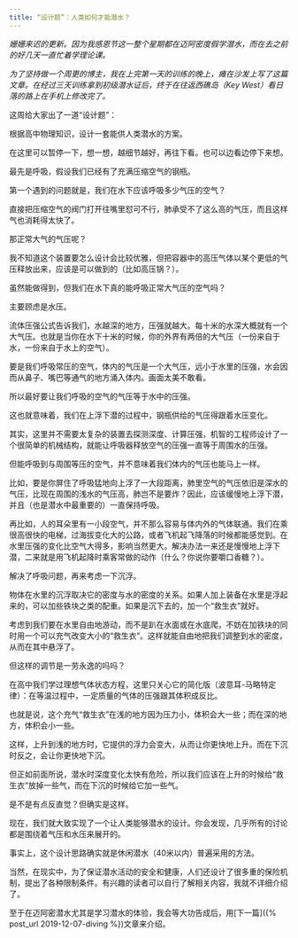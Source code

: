 ```yaml
---
title: “设计题”：人类如何才能潜水？
---
```


*姗姗来迟的更新。因为我感恩节这一整个星期都在迈阿密度假学潜水，而在去之前的好几天一直忙着学理论课。*

*为了坚持做一个周更的博主，我在上完第一天的训练的晚上，瘫在沙发上写了这篇文章。在经过三天训练拿到初级潜水证后，终于在往返西礁岛（Key West）看日落的路上在手机上修改完了。*

这周给大家出了一道“设计题”：

根据高中物理知识，设计一套能供人类潜水的方案。

在这里可以暂停一下，想一想，越细节越好，再往下看。也可以边看边停下来想。



最先是呼吸，假设我们已经有了充满压缩空气的钢瓶。

第一个遇到的问题就是，我们在水下应该呼吸多少气压的空气？

直接把压缩空气的阀门打开往嘴里怼可不行，肺承受不了这么高的气压，而且这样气也消耗得太快了。

那正常大气的气压呢？

我不知道这个装置要怎么设计会比较优雅，但把容器中的高压气体以某个更低的气压释放出来，应该是可以做到的（比如高压锅？）。

虽然能做得到，但我们在水下真的能呼吸正常大气压的空气吗？

主要顾虑是水压。

流体压强公式告诉我们，水越深的地方，压强就越大。每十米的水深大概就有一个大气压。也就是当你在水下十米的时候，你的外界有两倍的大气压（一份来自于水，一份来自于水上的空气）。

要是我们呼吸常压的空气，体内的气压是一个大气压，远小于水里的压强，水会因而从鼻子、嘴巴等通气的地方涌入体内。画面太美不敢看。

所以最好要让我们呼吸的空气的气压等于水中的压强。

这也就意味着，我们在上浮下潜的过程中，钢瓶供给的气压得跟着水压变化。

其实，这里并不需要太复杂的装置去探测深度、计算压强，机智的工程师设计了一个很简单的机械结构，就能让呼吸器释放空气的压强一直等于周围水的压强。

但能呼吸到与周围等压的空气，并不意味着我们体内的气压也能马上一样。

比如，要是你屏住了呼吸猛地向上浮了一大段距离，肺里空气的气压依旧是深水的气压，比现在周围的浅水的气压高，肺岂不是要炸？因此，应该缓慢地上浮下潜，并且（也是潜水中最重要的）一直保持呼吸。

再比如，人的耳朵里有一小段空气，并不那么容易与体内外的气体联通。我们在乘很高很快的电梯，过海拔变化大的公路，或者飞机起飞降落的时候都能感觉到。在水里压强的变化比空气大得多，影响当然更大。解决办法一来还是慢慢地上浮下潜，二来就是用飞机起降时乘客常做的动作（什么？你说你要嚼口香糖？）。

解决了呼吸问题，再来考虑一下沉浮。

物体在水里的沉浮取决它的密度与水的密度的关系。如果人加上装备在水里是浮起来的，可以加些铁块之类的配重。如果是沉下去的，加一个“救生衣”就好。

考虑到我们要在水里自由地游动，而不是趴在水面或在水底爬，不妨在加铁块的同时用一个可以充气改变大小的“救生衣”。这样就能自由地把我们调整到水的密度，从而在其中悬浮了。

但这样的调节是一劳永逸的吗吗？

在高中我们学过理想气体状态方程，这里只关心它的简化版（波意耳-马略特定律）：在等温过程中，一定质量的气体的压强跟其体积成反比。

也就是说，这个充气“救生衣”在浅的地方因为压力小，体积会大一些；而在深的地方，体积会小一些。

这样，上升到浅的地方时，它提供的浮力会变大，从而让你更快地上升。而在下沉时反之，会让你更快地下沉。

但正如前面所说，潜水时深度变化太快有危险，所以我们应该在上升的时候给“救生衣”放掉一些气，而在下沉的时候给它加一些气。

是不是有点反直觉？但确实是这样。

现在，我们就大致实现了一个让人类能够潜水的设计。你会发现，几乎所有的讨论都是围绕着气压和水压来展开的。

事实上，这个设计思路确实就是休闲潜水（40米以内）普遍采用的方法。

当然，在现实中，为了保证潜水活动的安全和健康，人们还设计了很多重的保险机制，提出了各种限制条件。有兴趣的读者可以自行了解相关内容，我就不详细介绍了。

至于在迈阿密潜水尤其是学习潜水的体验，我会等大功告成后，用[下一篇]({% post_url 2019-12-07-diving %})文章来介绍。
